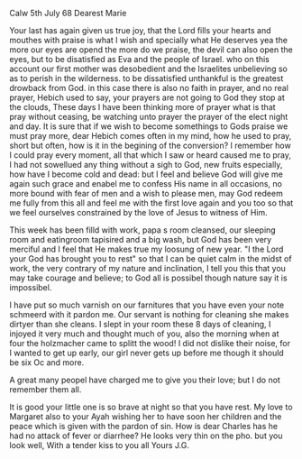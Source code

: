  Calw 5th July 68
Dearest Marie

Your last has again given us true joy, that the Lord fills your hearts and mouthes with praise is what I wish and specially what He deserves yea the more our eyes are opend the more do we praise, the devil can also open the eyes, but to be disatisfied as Eva and the people of Israel. who on this account our first mother was desobedient and the Israelites unbelieving so as to perish in the wilderness. to be dissatisfied unthankful is the greatest drowback from God. in this case there is also no faith in prayer, and no real prayer, Hebich used to say, your prayers are not going to God they stop at the clouds, These days I have been thinking more of prayer what is that pray without ceasing, be watching unto prayer the prayer of the elect night and day. It is sure that if we wish to become somethings to Gods praise we must pray more, dear Hebich comes often in my mind, how he used to pray, short but often, how is it in the begining of the conversion? I remember how I could pray every moment, all that which I saw or heard caused me to pray, I had not sowellued any thing without a sigh to God, new fruits especially, how have I become cold and dead: but I feel and believe God will give me again such grace and enabel me to confess His name in all occasions, no more bound with fear of men and a wish to please men, may God redeem me fully from this all and feel me with the first love again and you too so that we feel ourselves constrained by the love of Jesus to witness of Him.

This week has been filld with work, papa s room cleansed, our sleeping room and eatingroom tapisired and a big wash, but God has been very merciful and I feel that He makes true my loosung of new year. "I the Lord your God has brought you to rest" so that I can be quiet calm in the midst of work, the very contrary of my nature and inclination, I tell you this that you may take courage and believe; to God all is possibel though nature say it is impossibel.

I have put so much varnish on our farnitures that you have even your note schmeerd with it pardon me. Our servant is nothing for cleaning she makes dirtyer than she cleans. I slept in your room these 8 days of cleaning, I injoyed it very much and thought much of you, also the morning when at four the holzmacher came to splitt the wood! I did not dislike their noise, for I wanted to get up early, our girl never gets up before me though it should be six Oc and more.

A great many peopel have charged me to give you their love; but I do not remember them all.

It is good your little one is so brave at night so that you have rest. 
My love to Margaret also to your Ayah wishing her to have soon her children and the peace which is given with the pardon of sin. How is dear Charles has he had no attack of fever or diarrhee? He looks very thin on the pho. but you look well, With a tender kiss to you all
 Yours J.G.
